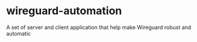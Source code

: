 # wireguard-automation
A set of server and client application that help make Wireguard robust and automatic
